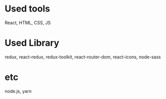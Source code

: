 # Used tools

React, HTML, CSS, JS

# Used Library

redux, react-redux, redux-toolkit, react-router-dom, react-icons, node-sass

# etc

node.js, yarn
